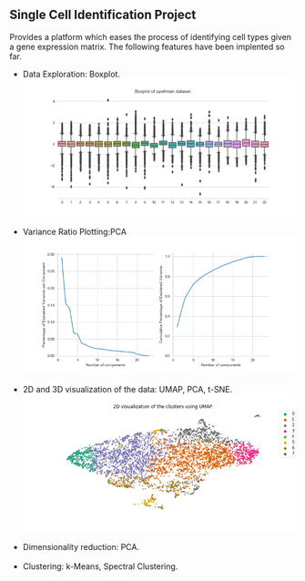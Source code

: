 <h2> Single Cell Identification Project</h2>

Provides a platform which eases the process of identifying cell types given a gene expression matrix.
The following features have been implented so far.

<ul>
    <li>Data Exploration: Boxplot.<br><img src='images/spellman_boxplot.png'/></li><br>
    <li>Variance Ratio Plotting:PCA<br><img src="images/spellman_var_ratio.png"/></li><br>
    <li>2D and 3D visualization of the data: UMAP, PCA, t-SNE.<br><img src='images/spellman_2d_umap.png'/></li><br>
    <li>Dimensionality reduction: PCA.</li><br>
    <li>Clustering: k-Means, Spectral Clustering.</li><br>
</ul>